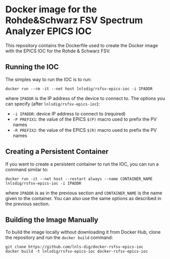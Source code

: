 Docker image for the Rohde&Schwarz FSV Spectrum Analyzer EPICS IOC
==================================================================

This repository contains the Dockerfile used to create the Docker image with the
EPICS IOC for the Rohde & Schwarz FSV.

## Running the IOC

The simples way to run the IOC is to run:

    docker run --rm -it --net host lnlsdig/rsfsv-epics-ioc -i IPADDR

where `IPADDR` is the IP address of the device to connect to. The options you
can specify (after `lnlsdig/rsfsv-epics-ioc`):

- `-i IPADDR`: device IP address to connect to (required)
- `-P PREFIX1`: the value of the EPICS `$(P)` macro used to prefix the PV names
- `-R PREFIX2`: the value of the EPICS `$(R)` macro used to prefix the PV names

## Creating a Persistent Container

If you want to create a persistent container to run the IOC, you can run a
command similar to:

    docker run -it --net host --restart always --name CONTAINER_NAME lnlsdig/rsfsv-epics-ioc -i IPADDR

where `IPADDR` is as in the previous section and `CONTAINER_NAME` is the name
given to the container. You can also use the same options as described in the
previous section.

## Building the Image Manually

To build the image locally without downloading it from Docker Hub, clone the
repository and run the `docker build` command:

    git clone https://github.com/lnls-dig/docker-rsfsv-epics-ioc
    docker build -t lnlsdig/rsfsv-epics-ioc docker-rsfsv-epics-ioc
